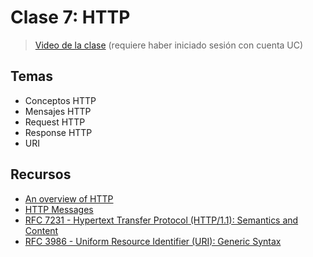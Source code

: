 # Clase 7: HTTP

> [Video de la clase](https://drive.google.com/file/d/1T4ROybeVlcULBvi0FSRaQ5bpdNoJ5oTF/view?usp=sharing) (requiere haber iniciado sesión con cuenta UC)

## Temas
- Conceptos HTTP
- Mensajes HTTP
- Request HTTP
- Response HTTP
- URI

## Recursos

- [An overview of HTTP](https://developer.mozilla.org/en-US/docs/Web/HTTP/Overview)
- [HTTP Messages](https://developer.mozilla.org/en-US/docs/Web/HTTP/Messages)
- [RFC 7231 - Hypertext Transfer Protocol (HTTP/1.1): Semantics and Content](https://tools.ietf.org/html/rfc7231)
- [RFC 3986 - Uniform Resource Identifier (URI): Generic Syntax](https://tools.ietf.org/html/rfc3986)
